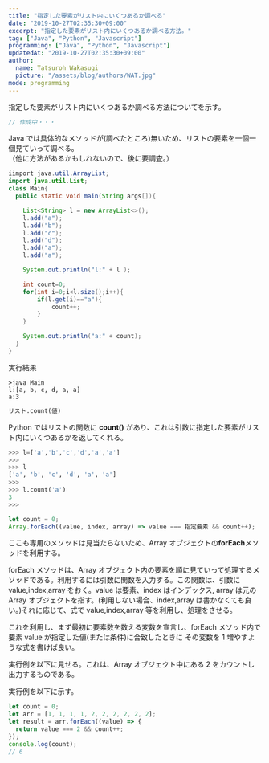 ```yaml
---
title: "指定した要素がリスト内にいくつあるか調べる"
date: "2019-10-27T02:35:30+09:00"
excerpt: "指定した要素がリスト内にいくつあるか調べる方法。"
tag: ["Java", "Python", "Javascript"]
programming: ["Java", "Python", "Javascript"]
updatedAt: "2019-10-27T02:35:30+09:00"
author:
  name: Tatsuroh Wakasugi
  picture: "/assets/blog/authors/WAT.jpg"
mode: programming
---
```


指定した要素がリスト内にいくつあるか調べる方法についてを示す。

<div class="note_content_by_programming_language" id="note_content_Java">

```java
// 作成中・・・
```

Java では具体的なメソッドが(調べたところ)無いため、リストの要素を一個一個見ていって調べる。  
（他に方法があるかもしれないので、後に要調査。）

```java
iimport java.util.ArrayList;
import java.util.List;
class Main{
  public static void main(String args[]){

    List<String> l = new ArrayList<>();
    l.add("a");
    l.add("b");
    l.add("c");
    l.add("d");
    l.add("a");
    l.add("a");

    System.out.println("l:" + l );

    int count=0;
    for(int i=0;i<l.size();i++){
        if(l.get(i)=="a"){
            count++;
        }
    }

    System.out.println("a:" + count);
  }
}
```

実行結果

```
>java Main
l:[a, b, c, d, a, a]
a:3
```

</div>
<div class="note_content_by_programming_language" id="note_content_Python">

```python
リスト.count(値)
```

Python ではリストの関数に **count()** があり、これは引数に指定した要素がリスト内にいくつあるかを返してくれる。

```python
>>> l=['a','b','c','d','a','a']
>>>
>>> l
['a', 'b', 'c', 'd', 'a', 'a']
>>>
>>> l.count('a')
3
>>>
```

</div>
<div class="note_content_by_programming_language" id="note_content_Javascript">

```javascript
let count = 0;
Array.forEach((value, index, array) => value === 指定要素 && count++);
```

ここも専用のメソッドは見当たらないため、Array オブジェクトの**forEach**メソッドを利用する。

forEach メソッドは、Array オブジェクト内の要素を順に見ていって処理するメソッドである。利用するには引数に関数を入力する。この関数は、引数に value,index,array をおく。value は要素、index はインデックス, array は元の Array オブジェクトを指す。(利用しない場合、index,array は書かなくても良い。)それに応じて、式で value,index,array 等を利用し、処理をさせる。

これを利用し、まず最初に要素数を数える変数を宣言し、forEach メソッド内で要素 value が指定した値(または条件)に合致したときに その変数を 1 増やすような式を書けば良い。

実行例を以下に見せる。これは、Array オブジェクト中にある 2 をカウントし出力するものである。

実行例を以下に示す。

```javascript
let count = 0;
let arr = [1, 1, 1, 1, 2, 2, 2, 2, 2, 2];
let result = arr.forEach((value) => {
  return value === 2 && count++;
});
console.log(count);
// 6
```

</div>
